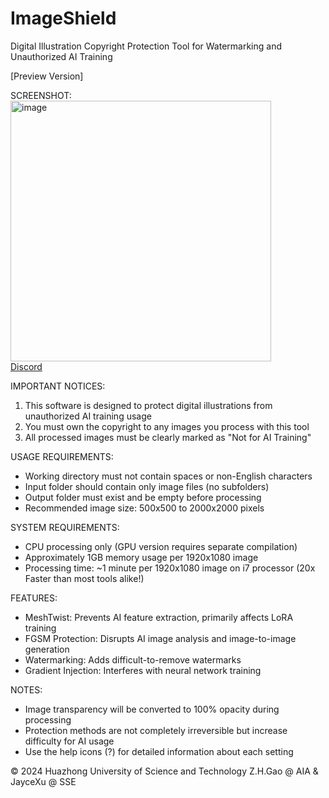 # ImageShield
Digital Illustration Copyright Protection Tool for Watermarking and Unauthorized AI Training

[Preview Version]

SCREENSHOT:  
<img width="417" alt="image" src="https://github.com/user-attachments/assets/05b86237-acf0-4997-bd42-bfdcb153594f">  
[Discord](discord.gg/FBfXQtMS7X)


IMPORTANT NOTICES:
1. This software is designed to protect digital illustrations from unauthorized AI training usage
2. You must own the copyright to any images you process with this tool
3. All processed images must be clearly marked as "Not for AI Training"

USAGE REQUIREMENTS:
- Working directory must not contain spaces or non-English characters
- Input folder should contain only image files (no subfolders)
- Output folder must exist and be empty before processing
- Recommended image size: 500x500 to 2000x2000 pixels

SYSTEM REQUIREMENTS:
- CPU processing only (GPU version requires separate compilation)
- Approximately 1GB memory usage per 1920x1080 image
- Processing time: ~1 minute per 1920x1080 image on i7 processor (20x Faster than most tools alike!)

FEATURES:
- MeshTwist: Prevents AI feature extraction, primarily affects LoRA training
- FGSM Protection: Disrupts AI image analysis and image-to-image generation
- Watermarking: Adds difficult-to-remove watermarks
- Gradient Injection: Interferes with neural network training

NOTES:
- Image transparency will be converted to 100% opacity during processing
- Protection methods are not completely irreversible but increase difficulty for AI usage
- Use the help icons (?) for detailed information about each setting

© 2024 Huazhong University of Science and Technology
Z.H.Gao @ AIA & JayceXu @ SSE
